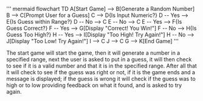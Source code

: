 ''' mermaid
flowchart TD
    A[Start Game] --> B[Generate a Random Number]
    B --> C[Prompt User for a Guess]
    C --> D{Is Input Numeric?}
    D -- Yes --> E{Is Guess within Range?}
    D -- No --> C
    E -- No --> C
    E -- Yes --> F{Is Guess Correct?}
    F -- Yes --> G[Display "Correct! You Win!"]
    F -- No --> H{Is Guess Too High?}
    H -- Yes --> I[Display "Too High! Try Again!"]
    H -- No --> J[Display "Too Low! Try Again!"]
    I --> C
    J --> C
    G --> K[End Game]
'''


 The start game will start the game, then it will generate a number in a specified range, next the user is asked to put in a guess, it will then check to see if it is a valid number and that it is in the specified range.
 After all that it will check to see if the guess was right or not, if it is the game ends and a message is displayed; if the guess is wrong it will check if the guess was to high or to low providing feedback on what it found,
 and is asked to try again. 
